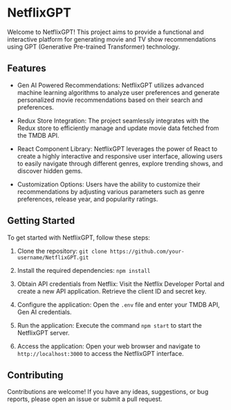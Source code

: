 # NetflixGPT

Welcome to NetflixGPT! This project aims to provide a functional and interactive platform for generating movie and TV show recommendations using GPT (Generative Pre-trained Transformer) technology.


## Features

- Gen AI Powered Recommendations: NetflixGPT utilizes advanced machine learning algorithms to analyze user preferences and generate personalized movie recommendations based on their search and preferences.

- Redux Store Integration: The project seamlessly integrates with the Redux store to efficiently manage and update movie data fetched from the TMDB API.

- React Component Library: NetflixGPT leverages the power of React to create a highly interactive and responsive user interface, allowing users to easily navigate through different genres, explore trending shows, and discover hidden gems.

- Customization Options: Users have the ability to customize their recommendations by adjusting various parameters such as genre preferences, release year, and popularity ratings.

## Getting Started

To get started with NetflixGPT, follow these steps:

1. Clone the repository: `git clone https://github.com/your-username/NetflixGPT.git`

2. Install the required dependencies: `npm install`

3. Obtain API credentials from Netflix: Visit the Netflix Developer Portal and create a new API application. Retrieve the client ID and secret key.

4. Configure the application: Open the `.env` file and enter your TMDB API, Gen AI credentials.

5. Run the application: Execute the command `npm start` to start the NetflixGPT server.

6. Access the application: Open your web browser and navigate to `http://localhost:3000` to access the NetflixGPT interface.

## Contributing

Contributions are welcome! If you have any ideas, suggestions, or bug reports, please open an issue or submit a pull request.

